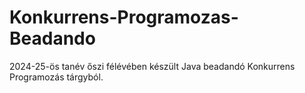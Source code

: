# Konkurrens-Programozas-Beadando
2024-25-ös tanév őszi félévében készült Java beadandó Konkurrens Programozás tárgyból. 
